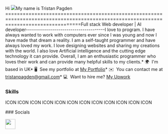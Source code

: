 Hi ![](https://user-images.githubusercontent.com/18350557/176309783-0785949b-9127-417c-8b55-ab5a4333674e.gif)My name is Tristan Pagden
======================================================================================================================================Full stack Web developer | AI developer---------------------------------------I love to program. I have always wanted to work with computers ever since I was young and now I have made that dream a reality. I am a self-taught programmer and have always loved my work. I love designing websites and sharing my creations with the world. I also love Artificial intelligence and the cutting edge technology it can provide. Overall, I am an enthusiastic programmer who loves their work and can provide many helpful skills to my clients.* 🌍  I'm based in UK* 🖥️  See my portfolio at [My Portfolio](http://tristanpagden.vercel.app)* ✉️  You can contact me at [tristanpagden@gmail.com](mailto:tristanpagden@gmail.com)* 💻  Want to hire me? [My Upwork](http://www.upwork.com/freelancers/~0167c5c371fcfc7a1d)

### Skills


<p align="left">
ICON ICON ICON ICON ICON ICON ICON ICON ICON ICON ICON ICON </p>
### Socials<p align="left"> <a href="https://www.linkedin.com/in/tristan-pagden-51ba75286/" target="_blank" rel="noreferrer"> <picture> <source media="(prefers-color-scheme: dark)" srcset="undefined" /> <source media="(prefers-color-scheme: light)" srcset="https://raw.githubusercontent.com/danielcranney/readme-generator/main/public/icons/socials/linkedin.svg" /> <img src="https://raw.githubusercontent.com/danielcranney/readme-generator/main/public/icons/socials/linkedin.svg" width="32" height="32" /> </picture> </a></p>
